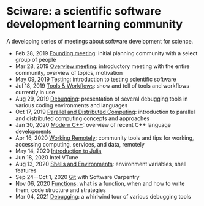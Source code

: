 # Sciware: a scientific software development learning community

A developing series of meetings about software development for science.

- Feb 28, 2019 [Founding meeting](00_Founding): initial planning community with a select group of people
- Mar 28, 2019 [Overview meeting](01_Overview): introductory meeting with the entire community, overview of topics, motivation
- May 09, 2019 [Testing](02_Testing): introduction to testing scientific software
- Jul 18, 2019 [Tools & Workflows](03_ToolsWorkflows): show and tell of tools and workflows currently in use
- Aug 29, 2019 [Debugging](04_Debugging): presentation of several debugging tools in various coding environments and languages
- Oct 17, 2019 [Parallel and Distributed Computing](05_Parallelization): introduction to parallel and distributed computing concepts and approaches
- Jan 30, 2020 [Modern C++](06_ModernC++): overview of recent C++ language developments
- Apr 16, 2020 [Working Remotely](07_RemoteWork): community tools and tips for working, accessing computing, services, and data, remotely
- May 14, 2020 [Introduction to Julia](08_Julia)
- Jun 18, 2020 Intel VTune
- Aug 13, 2020 [Shells and Environments](10_EnvShell): environment variables, shell features
- Sep 24--Oct 1, 2020 [Git](https://flatironinstitute.github.io/sciware-swc-2020-09-git/) with Software Carpentry
- Nov 06, 2020 [Functions](12_Functions): what is a function, when and how to write them, code structure and strategies
- Mar 04, 2021 [Debugging](13_Debugging): a whirlwind tour of various debugging tools
